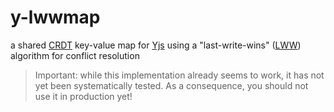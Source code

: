 # y-lwwmap #

a shared [CRDT](https://crdt.tech/) key-value map for [Yjs](https://github.com/yjs/yjs) using a "last-write-wins" ([LWW](https://crdt.tech/glossary)) algorithm for conflict resolution

> Important: while this implementation already seems to work, it has not yet been systematically tested. As a consequence, you should not use it in production yet!
